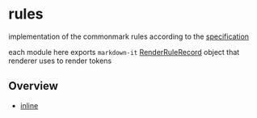 # rules

implementation of the commonmark rules according to the [specification](https://spec.commonmark.org/)

each module here exports `markdown-it` [RenderRuleRecord](https://github.com/DefinitelyTyped/DefinitelyTyped/blob/92075da4b8f7cf6b2bd5ba0299c4337341a56410/types/markdown-it/lib/renderer.d.ts#L7) object that renderer uses to render tokens

## Overview

- [inline](inline/README.md)
